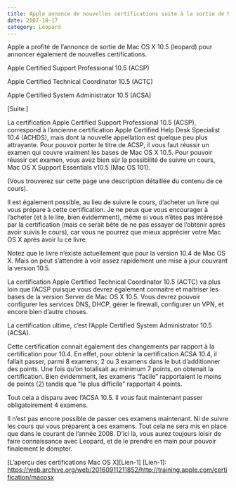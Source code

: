 ```yaml
---
title: Apple annonce de nouvelles certifications suite à la sortie de Mac OS X 10.5
date: 2007-10-17
category: Léopard
---
```


Apple a profité de l’annonce de sortie de Mac OS X 10.5 (leopard) pour annoncer également de nouvelles certifications.

Apple Certified Support Professional 10.5 (ACSP)

Apple Certified Technical Coordinator 10.5 (ACTC)

Apple Certified System Administrator 10.5 (ACSA)

[Suite:]

La certification Apple Certified Support Professional 10.5 (ACSP), correspond à l’ancienne certification Apple Certified Help Desk Specialist 10.4 (ACHDS), mais dont la nouvelle appellation est quelque peu plus attrayante. Pour pouvoir porter le titre de ACSP, il vous faut réussir un examen qui couvre vraiment les bases de Mac OS X 10.5. Pour pouvoir réussir cet examen, vous avez bien sûr la possibilité de suivre un cours, Mac OS X Support Essentials v10.5 (Mac OS 101).

(Vous trouverez sur cette page une description détaillée du contenu de ce cours).

Il est également possible, au lieu de suivre le cours, d’acheter un livre qui vous prépare à cette certification. Je ne peux que vous encourager à l’acheter (et à le lire, bien évidemment), même si vous n’êtes pas intéressé par la certification (mais ce serait bête de ne pas essayer de l’obtenir après avoir suivis le cours), car vous ne pourrez que mieux apprécier votre Mac OS X après avoir lu ce livre.

Notez que le livre n’existe actuellement que pour la version 10.4 de Mac OS X. Mais on peut s’attendre à voir assez rapidement une mise à jour couvrant la version 10.5.

La certification Apple Certified Technical Coordinator 10.5 (ACTC) va plus loin que l’ACSP puisque vous devrez également connaitre et maitriser les bases de la version Server de Mac OS X 10.5. Vous devrez pouvoir configurer les services DNS, DHCP, gérer le firewall, configurer un VPN, et encore bien d’autre choses.

La certification ultime, c’est l’Apple Certified System Administrator 10.5 (ACSA).

Cette certification connait également des changements par rapport à la certification pour 10.4. En effet, pour obtenir la certification ACSA 10.4, il fallait passer, parmi 8 examens, 2 ou 3 examens dans le but d’additionner des points. Une fois qu’on totalisait au minimum 7 points, on obtenait la certification. Bien évidemment, les examens “facile” rapportaient le moins de points (2) tandis que “le plus difficile” rapportait 4 points.

Tout cela a disparu avec l’ACSA 10.5. Il vous faut maintenant passer obligatoirement 4 examens.

Il n’est pas encore possible de passer ces examens maintenant. Ni de suivre les cours qui vous préparent à ces examens. Tout cela ne sera mis en place que dans le courant de l’année 2008. D’ici là, vous aurez toujours loisir de faire connaissance avec Leopard, et de le prendre en main pour pouvoir finalement le dompter.

[L’aperçu des certifications Mac OS X][Lien-1]
[Lien-1]: https://web.archive.org/web/20160911211852/http://training.apple.com/certification/macosx
